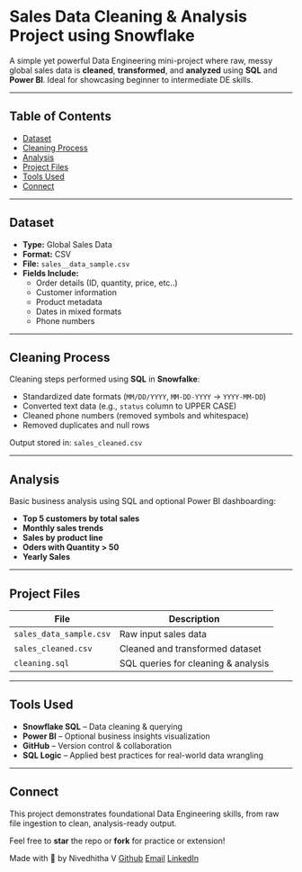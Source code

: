 # Sales Data Cleaning & Analysis Project using Snowflake 

A simple yet powerful Data Engineering mini-project where raw, messy global sales data is **cleaned**, **transformed**, and **analyzed** using **SQL** and **Power BI**. Ideal for showcasing beginner to intermediate DE skills.

---

## Table of Contents

- [Dataset](#-dataset)
- [Cleaning Process](#-cleaning-process)
- [Analysis](#-analysis)
- [Project Files](#-project-files)
- [Tools Used](#-tools-used)
- [Connect](#-connect)

---

## Dataset

- **Type:** Global Sales Data  
- **Format:** CSV  
- **File:** `sales__data_sample.csv`  
- **Fields Include:**  
  - Order details (ID, quantity, price, etc..)  
  - Customer information  
  - Product metadata  
  - Dates in mixed formats  
  - Phone numbers  

---

## Cleaning Process

Cleaning steps performed using **SQL** in **Snowfalke**:

-  Standardized date formats (`MM/DD/YYYY`, `MM-DD-YYYY` → `YYYY-MM-DD`)
-  Converted text data (e.g., `status` column to UPPER CASE)
-  Cleaned phone numbers (removed symbols and whitespace)
-  Removed duplicates and null rows

 Output stored in: `sales_cleaned.csv`

---

## Analysis

Basic business analysis using SQL and optional Power BI dashboarding:

-  **Top 5 customers by total sales**
-  **Monthly sales trends**
-  **Sales by product line**
-  **Oders with Quantity > 50**
-  **Yearly Sales**


---

## Project Files

| File | Description |
|------|-------------|
| `sales_data_sample.csv`        | Raw input sales data |
| `sales_cleaned.csv`     | Cleaned and transformed dataset |
| `cleaning.sql`          | SQL queries for cleaning & analysis |

---

##  Tools Used

-  **Snowflake SQL** – Data cleaning & querying  
-  **Power BI** – Optional business insights visualization  
-  **GitHub** – Version control & collaboration  
-  **SQL Logic** – Applied best practices for real-world data wrangling  

---

## Connect

This project demonstrates foundational Data Engineering skills, from raw file ingestion to clean, analysis-ready output.

Feel free to **star** the repo or **fork** for practice or extension!

Made with 💙 by Nivedhitha V 
[Github](https://github.com/Nivedhitha-V)
[Email](nivedhithav0407@gmail.com)
[LinkedIn](https://www.linkedin.com/in/nivedhitha-v/)
